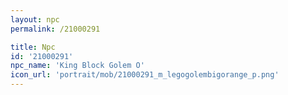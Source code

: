 ```yaml
---
layout: npc
permalink: /21000291

title: Npc
id: '21000291'
npc_name: 'King Block Golem O'
icon_url: 'portrait/mob/21000291_m_legogolembigorange_p.png'
---
```

